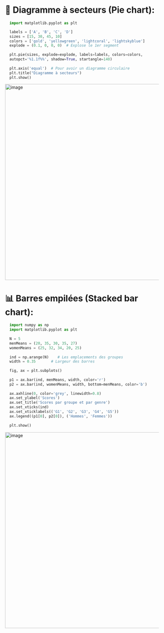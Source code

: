 # 🥧 Diagramme à secteurs (Pie chart):

```python
  import matplotlib.pyplot as plt

  labels = ['A', 'B', 'C', 'D']
  sizes = [15, 30, 45, 10]
  colors = ['gold', 'yellowgreen', 'lightcoral', 'lightskyblue']
  explode = (0.1, 0, 0, 0)  # Explose le 1er segment
  
  plt.pie(sizes, explode=explode, labels=labels, colors=colors,
  autopct='%1.1f%%', shadow=True, startangle=140)
  
  plt.axis('equal')  # Pour avoir un diagramme circulaire
  plt.title("Diagramme à secteurs")
  plt.show()
```
<img width="640" alt="image" src="https://github.com/Gogo-IGM-BK/Python-Data/assets/73750131/6b55270b-31ca-4592-8098-c011c8892257">

# 📊 Barres empilées (Stacked bar chart):

```python
  import numpy as np
  import matplotlib.pyplot as plt
  
  N = 5
  menMeans = (20, 35, 30, 35, 27)
  womenMeans = (25, 32, 34, 20, 25)
  
  ind = np.arange(N)    # Les emplacements des groupes
  width = 0.35       # Largeur des barres
  
  fig, ax = plt.subplots()
  
  p1 = ax.bar(ind, menMeans, width, color='r')
  p2 = ax.bar(ind, womenMeans, width, bottom=menMeans, color='b')
  
  ax.axhline(0, color='grey', linewidth=0.8)
  ax.set_ylabel('Scores')
  ax.set_title('Scores par groupe et par genre')
  ax.set_xticks(ind)
  ax.set_xticklabels(('G1', 'G2', 'G3', 'G4', 'G5'))
  ax.legend((p1[0], p2[0]), ('Hommes', 'Femmes'))
  
  plt.show()

```
<img width="640" alt="image" src="https://github.com/Gogo-IGM-BK/Python-Data/assets/73750131/b24eea1e-0b44-47a3-b8c6-b4a109253ffb">

